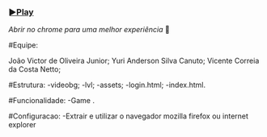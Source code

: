 ### [►Play](http://htmlpreview.github.io/?https://raw.githubusercontent.com/vicentecc/projeto-js/master/index.html)
_Abrir no chrome para uma melhor experiência_ :100: 


#Equipe:

João Victor de Oliveira Junior; 
Yuri Anderson Silva Canuto;
Vicente Correia da Costa Netto;

#Estrutura:
-videobg;
-lvl;
-assets;
-login.html;
-index.html.

#Funcionalidade:
-Game .

#Configuracao:
-Extrair e utilizar o navegador mozilla firefox ou internet explorer
